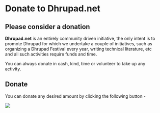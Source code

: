 # Donate to Dhrupad.net

## Please consider a donation

**Dhrupad.net** is an entirely community driven initiative, the only intent is to promote Dhrupad for which we undertake a couple of initiatives, such as organizing a Dhrupad Festival every year, writing technical literature, etc and all such activities require funds and time.

You can always donate in cash, kind, time or volunteer to take up any activity.

## Donate

You can donate any desired amount by clicking the following button - 

<div class='pm-button'><a href='https://www.payumoney.com/paybypayumoney/#/F0EA8D9534AB33D8712FE931488EE5CF'><img src='https://www.payumoney.com/media/images/payby_payumoney/new_buttons/22.png' /></a></div> 